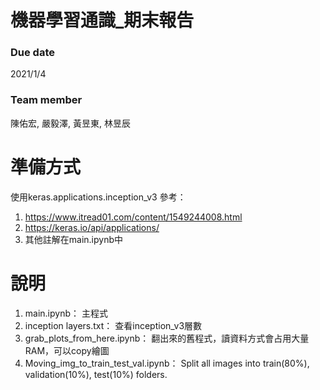 # 機器學習通識_期末報告

### Due date
2021/1/4

### Team member
陳佑宏, 嚴毅澤, 黃昱東, 林昱辰

# 準備方式

使用keras.applications.inception_v3
參考：
1. https://www.itread01.com/content/1549244008.html
2. https://keras.io/api/applications/
3. 其他註解在main.ipynb中

# 說明

1. main.ipynb： 主程式
2. inception layers.txt： 查看inception_v3層數
3. grab_plots_from_here.ipynb： 翻出來的舊程式，讀資料方式會占用大量RAM，可以copy繪圖
4. Moving_img_to_train_test_val.ipynb： Split all images into train(80%), validation(10%), test(10%) folders.
